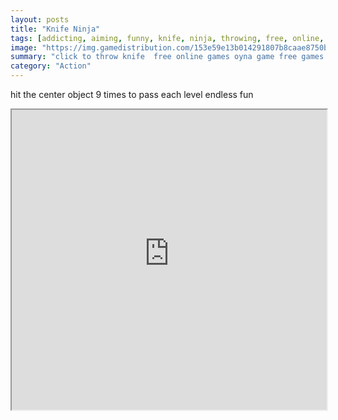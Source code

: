 ```yaml
---
layout: posts
title: "Knife Ninja"
tags: [addicting, aiming, funny, knife, ninja, throwing, free, online, games, oyna, game, free, games, play, play, games]
image: "https://img.gamedistribution.com/153e59e13b014291807b8caae8750b2c.jpg"
summary: "click to throw knife  free online games oyna game free games play play games"
category: "Action"
---
```


hit the center object 9 times to pass each level endless fun

<iframe width="100%" height="480px;" src="https://html5.gamedistribution.com/153e59e13b014291807b8caae8750b2c/"></iframe>